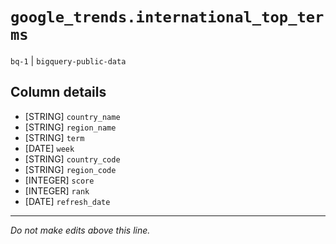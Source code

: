 # `google_trends.international_top_terms`
`bq-1` | `bigquery-public-data`

## Column details
* [STRING]    `country_name`
* [STRING]    `region_name`
* [STRING]    `term`
* [DATE]      `week`
* [STRING]    `country_code`
* [STRING]    `region_code`
* [INTEGER]   `score`
* [INTEGER]   `rank`
* [DATE]      `refresh_date`

-------------------------------------------------------------------------------
*Do not make edits above this line.*
